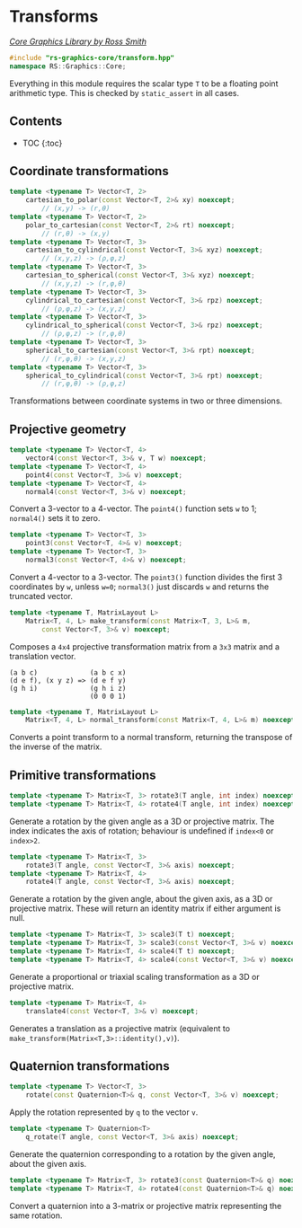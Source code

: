 # Transforms

_[Core Graphics Library by Ross Smith](index.html)_

```c++
#include "rs-graphics-core/transform.hpp"
namespace RS::Graphics::Core;
```

Everything in this module requires the scalar type `T` to be a floating point
arithmetic type. This is checked by `static_assert` in all cases.

## Contents

* TOC
{:toc}

## Coordinate transformations

```c++
template <typename T> Vector<T, 2>
    cartesian_to_polar(const Vector<T, 2>& xy) noexcept;
        // (x,y) -> (r,θ)
template <typename T> Vector<T, 2>
    polar_to_cartesian(const Vector<T, 2>& rt) noexcept;
        // (r,θ) -> (x,y)
template <typename T> Vector<T, 3>
    cartesian_to_cylindrical(const Vector<T, 3>& xyz) noexcept;
        // (x,y,z) -> (ρ,φ,z)
template <typename T> Vector<T, 3>
    cartesian_to_spherical(const Vector<T, 3>& xyz) noexcept;
        // (x,y,z) -> (r,φ,θ)
template <typename T> Vector<T, 3>
    cylindrical_to_cartesian(const Vector<T, 3>& rpz) noexcept;
        // (ρ,φ,z) -> (x,y,z)
template <typename T> Vector<T, 3>
    cylindrical_to_spherical(const Vector<T, 3>& rpz) noexcept;
        // (ρ,φ,z) -> (r,φ,θ)
template <typename T> Vector<T, 3>
    spherical_to_cartesian(const Vector<T, 3>& rpt) noexcept;
        // (r,φ,θ) -> (x,y,z)
template <typename T> Vector<T, 3>
    spherical_to_cylindrical(const Vector<T, 3>& rpt) noexcept;
        // (r,φ,θ) -> (ρ,φ,z)
```

Transformations between coordinate systems in two or three dimensions.

## Projective geometry

```c++
template <typename T> Vector<T, 4>
    vector4(const Vector<T, 3>& v, T w) noexcept;
template <typename T> Vector<T, 4>
    point4(const Vector<T, 3>& v) noexcept;
template <typename T> Vector<T, 4>
    normal4(const Vector<T, 3>& v) noexcept;
```

Convert a 3-vector to a 4-vector. The `point4()` function sets `w` to 1;
`normal4()` sets it to zero.

```c++
template <typename T> Vector<T, 3>
    point3(const Vector<T, 4>& v) noexcept;
template <typename T> Vector<T, 3>
    normal3(const Vector<T, 4>& v) noexcept;
```

Convert a 4-vector to a 3-vector. The `point3()` function divides the first 3
coordinates by `w`, unless `w=0`; `normal3()` just discards `w` and returns
the truncated vector.

```c++
template <typename T, MatrixLayout L>
    Matrix<T, 4, L> make_transform(const Matrix<T, 3, L>& m,
        const Vector<T, 3>& v) noexcept;
```

Composes a `4x4` projective transformation matrix from a `3x3` matrix and a
translation vector.

    (a b c)             (a b c x)
    (d e f), (x y z) => (d e f y)
    (g h i)             (g h i z)
                        (0 0 0 1)

```c++
template <typename T, MatrixLayout L>
    Matrix<T, 4, L> normal_transform(const Matrix<T, 4, L>& m) noexcept;
```

Converts a point transform to a normal transform, returning the transpose of
the inverse of the matrix.

## Primitive transformations

```c++
template <typename T> Matrix<T, 3> rotate3(T angle, int index) noexcept;
template <typename T> Matrix<T, 4> rotate4(T angle, int index) noexcept;
```

Generate a rotation by the given angle as a 3D or projective matrix. The index
indicates the axis of rotation; behaviour is undefined if `index<0` or
`index>2`.

```c++
template <typename T> Matrix<T, 3>
    rotate3(T angle, const Vector<T, 3>& axis) noexcept;
template <typename T> Matrix<T, 4>
    rotate4(T angle, const Vector<T, 3>& axis) noexcept;
```

Generate a rotation by the given angle, about the given axis, as a 3D or
projective matrix. These will return an identity matrix if either argument is
null.

```c++
template <typename T> Matrix<T, 3> scale3(T t) noexcept;
template <typename T> Matrix<T, 3> scale3(const Vector<T, 3>& v) noexcept;
template <typename T> Matrix<T, 4> scale4(T t) noexcept;
template <typename T> Matrix<T, 4> scale4(const Vector<T, 3>& v) noexcept;
```

Generate a proportional or triaxial scaling transformation as a 3D or
projective matrix.

```c++
template <typename T> Matrix<T, 4>
    translate4(const Vector<T, 3>& v) noexcept;
```

Generates a translation as a projective matrix (equivalent to
`make_transform(Matrix<T,3>::identity(),v)`).

## Quaternion transformations

```c++
template <typename T> Vector<T, 3>
    rotate(const Quaternion<T>& q, const Vector<T, 3>& v) noexcept;
```

Apply the rotation represented by `q` to the vector `v`.

```c++
template <typename T> Quaternion<T>
    q_rotate(T angle, const Vector<T, 3>& axis) noexcept;
```

Generate the quaternion corresponding to a rotation by the given angle, about
the given axis.

```c++
template <typename T> Matrix<T, 3> rotate3(const Quaternion<T>& q) noexcept;
template <typename T> Matrix<T, 4> rotate4(const Quaternion<T>& q) noexcept;
```

Convert a quaternion into a 3-matrix or projective matrix representing the
same rotation.
